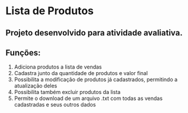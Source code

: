 # Lista de Produtos

## Projeto desenvolvido para atividade avaliativa.

## Funções:

1. Adiciona produtos a lista de vendas
2. Cadastra junto da quantidade de produtos e valor final
3. Possibilita a modificação de produtos já cadastrados, permitindo a atualização deles
4. Possibilita também excluir produtos da lista
5. Permite o download de um arquivo .txt com todas as vendas cadastradas e seus outros dados
